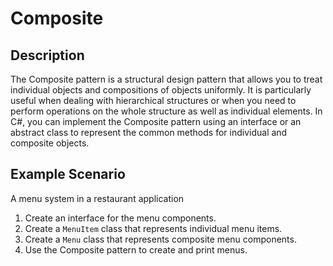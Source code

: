 # Composite

## Description

The Composite pattern is a structural design pattern that allows you to treat individual objects and compositions of objects uniformly. It is particularly useful when dealing with hierarchical structures or when you need to perform operations on the whole structure as well as individual elements. In C#, you can implement the Composite pattern using an interface or an abstract class to represent the common methods for individual and composite objects.

## Example Scenario

A menu system in a restaurant application

1. Create an interface for the menu components.
2. Create a `MenuItem` class that represents individual menu items.
3. Create a `Menu` class that represents composite menu components.
4. Use the Composite pattern to create and print menus.